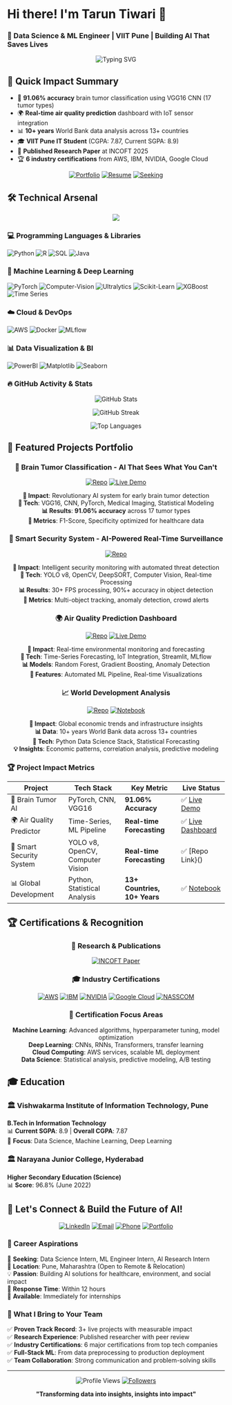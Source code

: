 # Hi there! I'm Tarun Tiwari 👋 
### 🎯 Data Science & ML Engineer | VIIT Pune | Building AI That Saves Lives

<div align="center">
  <img src="https://readme-typing-svg.herokuapp.com?font=Fira+Code&pause=1000&color=00D9FF&center=true&vCenter=true&width=600&lines=Data+Scientist+%7C+ML+Engineer;91.06%25+CNN+Accuracy+in+Brain+Tumor+Detection;Python+%7C+PyTorch+%7C+AWS+%7C+Time-Series+Expert;Published+Researcher+at+INCOFT+2025;Seeking+Data+Science+%26+AI+Internships" alt="Typing SVG" />
</div>

## 🎯 Quick Impact Summary
- 🧠 **91.06% accuracy** brain tumor classification using VGG16 CNN (17 tumor types)
- 🌍 **Real-time air quality prediction** dashboard with IoT sensor integration  
- 📊 **10+ years** World Bank data analysis across 13+ countries
- 🎓 **VIIT Pune IT Student** (CGPA: 7.87, Current SGPA: 8.9)
- 📄 **Published Research Paper** at INCOFT 2025
- 🏆 **6 industry certifications** from AWS, IBM, NVIDIA, Google Cloud

<div align="center">
  
[![Portfolio](https://img.shields.io/badge/🚀_Portfolio-View_Live_Projects-brightgreen?style=for-the-badge)](https://github.com/Tarun-23113)
[![Resume](https://img.shields.io/badge/📄_Resume-Download_PDF-blue?style=for-the-badge)](#)
[![Seeking](https://img.shields.io/badge/💼_Status-Open_to_Internships-orange?style=for-the-badge)](#)

</div>

## 🛠️ Technical Arsenal

<p align="center">
  <img src="https://skillicons.dev/icons?i=python,pytorch,aws,tensorflow,mysql,r,java,docker,git,html,css,js" />
</p>

### 💻 Programming Languages & Libraries
![Python](https://img.shields.io/badge/Python-Expert_%7C_Pandas_NumPy_Scikit--learn-blue?style=for-the-badge&logo=python&logoColor=white)
![R](https://img.shields.io/badge/R-Advanced_Statistical_Analysis-276DC3?style=for-the-badge&logo=r&logoColor=white)
![SQL](https://img.shields.io/badge/SQL-Database_Management-lightgrey?style=for-the-badge&logo=mysql&logoColor=white)
![Java](https://img.shields.io/badge/Java-Strong_DSA_Fundamentals-ED8B00?style=for-the-badge&logo=java&logoColor=white)

### 🤖 Machine Learning & Deep Learning
![PyTorch](https://img.shields.io/badge/PyTorch-Expert_CNN_RNN_Transformers-EE4C2C?style=for-the-badge&logo=pytorch&logoColor=white)
![Computer-Vision](https://img.shields.io/badge/Computer_Vision-OpenCV-purple?style=for-the-badge)
![Ultralytics](https://img.shields.io/badge/Ultralytics-purple?style=for-the-badge)
![Scikit-Learn](https://img.shields.io/badge/Scikit--Learn-Advanced_ML_Algorithms-F7931E?style=for-the-badge&logo=scikit-learn&logoColor=white)
![XGBoost](https://img.shields.io/badge/XGBoost-Gradient_Boosting_Expert-1F425F?style=for-the-badge)
![Time Series](https://img.shields.io/badge/Time_Series-Forecasting_Specialist-purple?style=for-the-badge)

### ☁️ Cloud & DevOps
![AWS](https://img.shields.io/badge/AWS-S3_EC2_SageMaker_Certified-232F3E?style=for-the-badge&logo=amazon-aws&logoColor=white)
![Docker](https://img.shields.io/badge/Docker-Containerization-2496ED?style=for-the-badge&logo=docker&logoColor=white)
![MLflow](https://img.shields.io/badge/MLflow-ML_Lifecycle_Management-0194E2?style=for-the-badge)

### 📊 Data Visualization & BI
![PowerBI](https://img.shields.io/badge/PowerBI-Business_Intelligence-F2C811?style=for-the-badge&logo=power-bi&logoColor=white)
![Matplotlib](https://img.shields.io/badge/Matplotlib-Data_Visualization-11557c?style=for-the-badge)
![Seaborn](https://img.shields.io/badge/Seaborn-Statistical_Plots-4c72b0?style=for-the-badge)

### 🔥 GitHub Activity & Stats
<div align="center">

![GitHub Stats](https://github-readme-stats-sigma-five.vercel.app/api?username=Tarun-23113&show_icons=true&theme=radical&hide_border=true&include_all_commits=true&count_private=true)

![GitHub Streak](https://github-readme-streak-stats.herokuapp.com/?user=Tarun-23113&theme=radical&hide_border=true)

![Top Languages](https://github-readme-stats-sigma-five.vercel.app/api/top-langs/?username=Tarun-23113&layout=compact&theme=radical&hide_border=true)

</div>


## 🚀 Featured Projects Portfolio

<div align="center">
  
### 🧠 Brain Tumor Classification - AI That Sees What You Can't
[![Repo](https://img.shields.io/badge/GitHub-Repository-181717?style=for-the-badge&logo=github)](https://github.com/Tarun-23113/brain-tumor-classification)
[![Live Demo](https://img.shields.io/badge/🔴_LIVE-Interactive_Demo-success?style=for-the-badge)](https://tumordetection-jd9cbxjgyb5glaiaxxgpgu.streamlit.app/)

**🎯 Impact**: Revolutionary AI system for early brain tumor detection  
**🔬 Tech**: VGG16, CNN, PyTorch, Medical Imaging, Statistical Modeling  
**📊 Results**: **91.06% accuracy** across 17 tumor types  
**🏥 Metrics**: F1-Score, Specificity optimized for healthcare data  

### 🔐 Smart Security System - AI-Powered Real-Time Surveillance
[![Repo](https://img.shields.io/badge/GitHub-Repository-181717?style=for-the-badge&logo=github)]((https://github.com/Tarun-23113/Smart-Security-System))

**🎯 Impact**: Intelligent security monitoring with automated threat detection  
**🔬 Tech**: YOLO v8, OpenCV, DeepSORT, Computer Vision, Real-time Processing  
**📊 Results**: 30+ FPS processing, 90%+ accuracy in object detection  
**🏥 Metrics**: Multi-object tracking, anomaly detection, crowd alerts 

### 🌍 Air Quality Prediction Dashboard 
[![Repo](https://img.shields.io/badge/GitHub-Repository-181717?style=for-the-badge&logo=github)](https://github.com/Tarun-23113/air-quality-prediction)
[![Live Demo](https://img.shields.io/badge/🔴_LIVE-Interactive_Dashboard-success?style=for-the-badge)](https://aqi-prediction-system-lg3qfemctnd55btfe5t2r3.streamlit.app/)

**🎯 Impact**: Real-time environmental monitoring and forecasting  
**🔬 Tech**: Time-Series Forecasting, IoT Integration, Streamlit, MLflow  
**📊 Models**: Random Forest, Gradient Boosting, Anomaly Detection  
**🎪 Features**: Automated ML Pipeline, Real-time Visualizations  

### 📈 World Development Analysis
[![Repo](https://img.shields.io/badge/GitHub-Repository-181717?style=for-the-badge&logo=github)](https://github.com/Tarun-23113/world-development-analysis)
[![Notebook](https://img.shields.io/badge/Colab-Interactive_Notebook-F9AB00?style=for-the-badge&logo=google-colab)](https://colab.research.google.com/drive/1bqQEhLiU_6LXKaBPAK9jp29-MKS0kqGH?usp=sharing)

**🎯 Impact**: Global economic trends and infrastructure insights  
**📊 Data**: 10+ years World Bank data across 13+ countries  
**🔬 Tech**: Python Data Science Stack, Statistical Forecasting  
**💡 Insights**: Economic patterns, correlation analysis, predictive modeling  

</div>

### 🏆 Project Impact Metrics
| Project | Tech Stack | Key Metric | Live Status |
|---------|------------|------------|-------------|
| 🧠 Brain Tumor AI | PyTorch, CNN, VGG16 | **91.06% Accuracy** | ✅ [Live Demo](https://tumordetection-jd9cbxjgyb5glaiaxxgpgu.streamlit.app/) |
| 🌍 Air Quality Predictor | Time-Series, ML Pipeline | **Real-time Forecasting** | ✅ [Live Dashboard](https://aqi-prediction-system-lg3qfemctnd55btfe5t2r3.streamlit.app/) |
| 🔐 Smart Security System | YOLO v8, OpenCV, Computer Vision | **Real-time Forecasting** | ✅ [Repo Link}()
| 📊 Global Development | Python, Statistical Analysis | **13+ Countries, 10+ Years** | ✅ [Notebook](https://colab.research.google.com/drive/1bqQEhLiU_6LXKaBPAK9jp29-MKS0kqGH?usp=sharing) |

## 🏆 Certifications & Recognition

<div align="center">

### 📜 Research & Publications
[![INCOFT Paper](https://img.shields.io/badge/📄_Published_Research-INCOFT_2025_Pune-success?style=for-the-badge&logo=academia&logoColor=white)](https://drive.google.com/file/d/1-jnsbHRT-w3M0CTyr7z1uBAqWk3NAsFB/view?usp=sharing)

### 🎓 Industry Certifications
[![AWS](https://img.shields.io/badge/AWS-Cloud_Practitioner_Essentials-FF9900?style=for-the-badge&logo=amazon-aws&logoColor=white)](https://drive.google.com/file/d/1ewb9wzNE44UZNh42kWfTipYmQ4DAkaaf/view?usp=sharing)
[![IBM](https://img.shields.io/badge/IBM-Data_Science_Certificate-054ADA?style=for-the-badge&logo=ibm&logoColor=white)](https://drive.google.com/file/d/1TWxcDrs4wX2Tag0PwQ02IFeStC2MYDPV/view?usp=sharing)
[![NVIDIA](https://img.shields.io/badge/NVIDIA-Deep_Learning_Foundation-76B900?style=for-the-badge&logo=nvidia&logoColor=white)](https://drive.google.com/file/d/1nDCh3gDLKxVb38l098RslGfraD7OgVCR/view?usp=sharing)
[![Google Cloud](https://img.shields.io/badge/Google_Cloud-Generative_AI_Internship-4285F4?style=for-the-badge&logo=google-cloud&logoColor=white)](https://drive.google.com/file/d/1LDVAmoIAoEefcHUdlH5M8ElKs68NKAO8/view?usp=sharing)
[![NASSCOM](https://img.shields.io/badge/NASSCOM-ML_Linear_Regression-0066CC?style=for-the-badge)](https://drive.google.com/file/d/1atkj7JyEgTSwpfoGwAwF-Y-5DWtsKwou/view)

### 🎯 Certification Focus Areas
**Machine Learning**: Advanced algorithms, hyperparameter tuning, model optimization  
**Deep Learning**: CNNs, RNNs, Transformers, transfer learning  
**Cloud Computing**: AWS services, scalable ML deployment  
**Data Science**: Statistical analysis, predictive modeling, A/B testing  

</div>

## 🎓 Education

### 🏛️ Vishwakarma Institute of Information Technology, Pune
**B.Tech in Information Technology**  
📊 **Current SGPA**: 8.9 | **Overall CGPA**: 7.87  
🎯 **Focus**: Data Science, Machine Learning, Deep Learning  

### 🏛️ Narayana Junior College, Hyderabad
**Higher Secondary Education (Science)**  
📊 **Score**: 96.8% (June 2022)  

## 🤝 Let's Connect & Build the Future of AI!

<div align="center">
  
[![LinkedIn](https://img.shields.io/badge/LinkedIn-Connect_Professionally-0077B5?style=for-the-badge&logo=linkedin&logoColor=white)](https://www.linkedin.com/in/tarun-tiwari-0b1621283/)
[![Email](https://img.shields.io/badge/Email-tarun.22210506%40viit.ac.in-D14836?style=for-the-badge&logo=gmail&logoColor=white)](mailto:tarun.22210506@viit.ac.in)
[![Phone](https://img.shields.io/badge/Phone-%2B91_9172360569-green?style=for-the-badge&logo=whatsapp&logoColor=white)](tel:+919172360569)
[![Portfolio](https://img.shields.io/badge/Portfolio-View_All_Projects-FF6B6B?style=for-the-badge&logo=github&logoColor=white)](https://github.com/Tarun-23113)

</div>

### 💼 Career Aspirations
🎯 **Seeking**: Data Science Intern, ML Engineer Intern, AI Research Intern  
📍 **Location**: Pune, Maharashtra (Open to Remote & Relocation)  
💡 **Passion**: Building AI solutions for healthcare, environment, and social impact  
📧 **Response Time**: Within 12 hours  
🚀 **Available**: Immediately for internships  

### 🌟 What I Bring to Your Team
✅ **Proven Track Record**: 3+ live projects with measurable impact  
✅ **Research Experience**: Published researcher with peer review  
✅ **Industry Certifications**: 6 major certifications from top tech companies  
✅ **Full-Stack ML**: From data preprocessing to production deployment  
✅ **Team Collaboration**: Strong communication and problem-solving skills  

---

<div align="center">
  
![Profile Views](https://komarev.com/ghpvc/?username=Tarun-23113&color=brightgreen&style=for-the-badge)
[![Followers](https://img.shields.io/github/followers/Tarun-23113?label=Follow&style=for-the-badge&color=blue)](https://github.com/Tarun-23113)

**"Transforming data into insights, insights into impact"**

</div>
